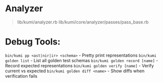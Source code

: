 # Analyzer
> lib/kumi/analyzer.rb
> lib/kumi/core/analyzer/passes/pass_base.rb

# Debug Tools:
`bin/kumi pp <ast|nir|ir> <schema>` - Pretty print representations
`bin/kumi golden list` - List all golden test schemas
`bin/kumi golden record [name]` - Record expected representations
`bin/kumi golden verify [name]` - Verify current vs expected
`bin/kumi golden diff <name>` - Show diffs when verification fails

